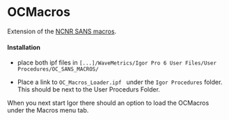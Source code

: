 # OCMacros
Extension of the [NCNR SANS macros](https://www.ncnr.nist.gov/programs/sans/data/red_anal.html).

#### Installation

-  place both ipf files in `[...]/WaveMetrics/Igor Pro 6 User Files/User Procedures/OC_SANS_MACROS/`

- Place a link to `OC_Macros_Loader.ipf ` under the `Igor Procedures` folder. This should be next to the User Procedurs Folder.

When you next start Igor there should an option to load the OCMacros under the Macros menu tab.